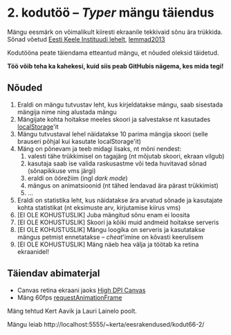 # 2. kodutöö – *Typer* mängu täiendus

Mängu eesmärk on võimalikult kiiresti ekraanile tekkivaid sõnu ära trükkida. Sõnad võetud [Eesti Keele Instituudi lehelt](http://www.eki.ee/tarkvara/wordlist/), [lemmad2013](http://www.eki.ee/tarkvara/wordlist/lemmad2013.txt)

Kodutööna peate täiendama etteantud mängu, et nõuded oleksid täidetud. 

**Töö võib teha ka kahekesi, kuid siis peab GitHubis nägema, kes mida tegi!**

## Nõuded

1. Eraldi on mängu tutvustav leht, kus kirjeldatakse mängu, saab sisestada mängija nime ning alustada mängu
1. Mängijate kohta hoitakse meeles skoori ja salvestakse nt kasutades [localStorage](https://www.w3schools.com/html/html5_webstorage.asp)'it 
1. Mängu tutvustaval lehel näidatakse 10 parima mängija skoori (selle brauseri põhjal kui kasutate localStorage'it)
1. Mäng on põnevam ja teeb midagi lisaks, nt mõni nendest:
    1. valesti tähe trükkimisel on tagajärg (nt mõjutab skoori, ekraan vilgub)
    1. kasutaja saab ise valida raskusastme või teda huvitavad sõnad (sõnapikkuse vms järgi)
    1. eraldi on öörežiim (ingl *dark mode*)
    1. mängus on animatsioonid (nt tähed lendavad ära pärast trükkimist)
    1. ...
1. Eraldi on statistika leht, kus näidatakse ära arvatud sõnade ja kasutajate kohta statistikat (nt eksimuste arv, kirjutamise kiirus vms)
1. [EI OLE KOHUSTUSLIK] Juba mängitud sõnu enam ei loosita
1. [EI OLE KOHUSTUSLIK] Skoori ja kõiki muid andmeid hoitakse serveris 
1. [EI OLE KOHUSTUSLIK] Mängu loogika on serveris ja kasutatakse mängus petmist ennetatakse – *cheat*'imine on kõvasti keerulisem
1. [EI OLE KOHUSTUSLIK] Mäng näeb hea välja ja töötab ka retina ekraanidel!

## Täiendav abimaterjal

* Canvas retina ekraani jaoks [High DPI Canvas](https://www.html5rocks.com/en/tutorials/canvas/hidpi/)
* Mäng 60fps [requestAnimationFrame](http://creativejs.com/resources/requestanimationframe/)


Mäng tehtud Kert Aavik ja Lauri Lainelo poolt.

Mängu leiab http://localhost:5555/~kerta/eesrakendused/kodut66-2/